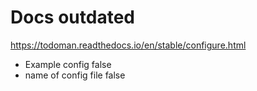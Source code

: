 # Docs outdated 
https://todoman.readthedocs.io/en/stable/configure.html

- Example config false 
- name of config file false 